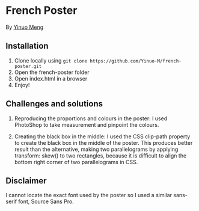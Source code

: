# French Poster

By [Yinuo Meng](mailto:mengyn1999@gmail.com)

## Installation

1. Clone locally using `git clone https://github.com/Yinuo-M/french-poster.git`
2. Open the french-poster folder
3. Open index.html in a browser
4. Enjoy!

## Challenges and solutions

1. Reproducing the proportions and colours in the poster: I used PhotoShop to take measurement and pinpoint the colours.

2. Creating the black box in the middle: I used the CSS clip-path property to create the black box in the middle of the poster. This produces better result than the alternative, making two parallelograms by applying transform: skew() to two rectangles, because it is difficult to align the bottom right corner of two parallelograms in CSS.

## Disclaimer

I cannot locate the exact font used by the poster so I used a similar sans-serif font, Source Sans Pro.
